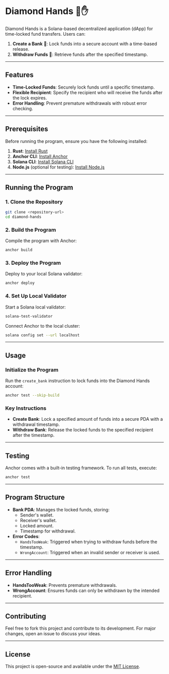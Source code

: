 # Diamond Hands 💎✋

Diamond Hands is a Solana-based decentralized application (dApp) for time-locked fund transfers. Users can:

1. **Create a Bank** 🏦: Lock funds into a secure account with a time-based release.
2. **Withdraw Funds** 💸: Retrieve funds after the specified timestamp.

---

## Features

- **Time-Locked Funds**: Securely lock funds until a specific timestamp.
- **Flexible Recipient**: Specify the recipient who will receive the funds after the lock expires.
- **Error Handling**: Prevent premature withdrawals with robust error checking.

---

## Prerequisites

Before running the program, ensure you have the following installed:

1. **Rust**: [Install Rust](https://www.rust-lang.org/tools/install)
2. **Anchor CLI**: [Install Anchor](https://book.anchor-lang.com/chapter_3/installation.html)
3. **Solana CLI**: [Install Solana CLI](https://docs.solana.com/cli/install-solana-cli-tools)
4. **Node.js** (optional for testing): [Install Node.js](https://nodejs.org)

---

## Running the Program

### 1. Clone the Repository

```bash
git clone <repository-url>
cd diamond-hands
```

### 2. Build the Program

Compile the program with Anchor:

```bash
anchor build
```

### 3. Deploy the Program

Deploy to your local Solana validator:

```bash
anchor deploy
```

### 4. Set Up Local Validator

Start a Solana local validator:

```bash
solana-test-validator
```

Connect Anchor to the local cluster:

```bash
solana config set --url localhost
```

---

## Usage

### Initialize the Program

Run the `create_bank` instruction to lock funds into the Diamond Hands account:

```bash
anchor test --skip-build
```

### Key Instructions

- **Create Bank**: Lock a specified amount of funds into a secure PDA with a withdrawal timestamp.
- **Withdraw Bank**: Release the locked funds to the specified recipient after the timestamp.

---

## Testing

Anchor comes with a built-in testing framework. To run all tests, execute:

```bash
anchor test
```

---

## Program Structure

- **Bank PDA**: Manages the locked funds, storing:
  - Sender's wallet.
  - Receiver's wallet.
  - Locked amount.
  - Timestamp for withdrawal.
- **Error Codes**:
  - `HandsTooWeak`: Triggered when trying to withdraw funds before the timestamp.
  - `WrongAccount`: Triggered when an invalid sender or receiver is used.

---

## Error Handling

- **HandsTooWeak**: Prevents premature withdrawals.
- **WrongAccount**: Ensures funds can only be withdrawn by the intended recipient.

---

## Contributing

Feel free to fork this project and contribute to its development. For major changes, open an issue to discuss your ideas.

---

## License

This project is open-source and available under the [MIT License](LICENSE).
